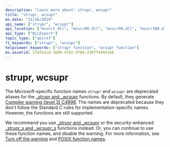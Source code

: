 ```yaml
---
description: "Learn more about: strupr, wcsupr"
title: "strupr, wcsupr"
ms.date: "12/16/2019"
api_name: ["strupr", "wcsupr"]
api_location: ["msvcrt.dll", "msvcr80.dll", "msvcr90.dll", "msvcr100.dll", "msvcr100_clr0400.dll", "msvcr110.dll", "msvcr110_clr0400.dll", "msvcr120.dll", "msvcr120_clr0400.dll", "ucrtbase.dll"]
api_type: ["DLLExport"]
topic_type: ["apiref"]
f1_keywords: ["strupr", "wcsupr"]
helpviewer_keywords: ["strupr function", "wcsupr function"]
ms.assetid: 17dfe1cd-3b09-4702-9f89-2207f44953e6
---
```

# strupr, wcsupr

The Microsoft-specific function names `strupr` and `wcsupr` are deprecated aliases for the [_strupr and _wcsupr](strupr-strupr-l-mbsupr-mbsupr-l-wcsupr-l-wcsupr.md) functions. By default, they generate [Compiler warning (level 3) C4996](../../error-messages/compiler-warnings/compiler-warning-level-3-c4996.md). The names are deprecated because they don't follow the Standard C rules for implementation-specific names. However, the functions are still supported.

We recommend you use [_strupr and _wcsupr](strupr-strupr-l-mbsupr-mbsupr-l-wcsupr-l-wcsupr.md) or the security-enhanced [_strupr_s and _wcsupr_s](strupr-s-strupr-s-l-mbsupr-s-mbsupr-s-l-wcsupr-s-wcsupr-s-l.md) functions instead. Or, you can continue to use these function names, and disable the warning. For more information, see [Turn off the warning](../../error-messages/compiler-warnings/compiler-warning-level-3-c4996.md#turn-off-the-warning) and [POSIX function names](../../error-messages/compiler-warnings/compiler-warning-level-3-c4996.md#posix-function-names).
